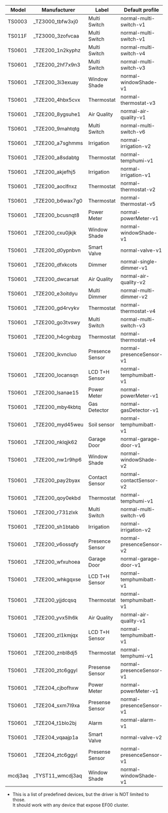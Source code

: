 | Model   | Manufacturer      | Label           | Default profile          |
| ------- | ----------------- | --------------- | ------------------------ |
| TS0003  | \_TZ3000_tbfw3xj0 | Multi Switch    | normal-multi-switch-v1   |
| TS011F  | \_TZ3000_3zofvcaa | Multi Switch    | normal-multi-switch-v1   |
| TS0601  | \_TZE200_1n2kyphz | Multi Switch    | normal-multi-switch-v4   |
| TS0601  | \_TZE200_2hf7x9n3 | Multi Switch    | normal-multi-switch-v3   |
| TS0601  | \_TZE200_3i3exuay | Window Shade    | normal-windowShade-v1    |
| TS0601  | \_TZE200_4hbx5cvx | Thermostat      | normal-thermostat-v3     |
| TS0601  | \_TZE200_8ygsuhe1 | Air Quality     | normal-air-quality-v1    |
| TS0601  | \_TZE200_9mahtqtg | Multi Switch    | normal-multi-switch-v6   |
| TS0601  | \_TZE200_a7sghmms | Irrigation      | normal-irrigation-v2     |
| TS0601  | \_TZE200_a8sdabtg | Thermostat      | normal-temphumi-v1       |
| TS0601  | \_TZE200_akjefhj5 | Irrigation      | normal-irrigation-v1     |
| TS0601  | \_TZE200_aoclfnxz | Thermostat      | normal-thermostat-v2     |
| TS0601  | \_TZE200_b6wax7g0 | Thermostat      | normal-thermostat-v5     |
| TS0601  | \_TZE200_bcusnqt8 | Power Meter     | normal-powerMeter-v1     |
| TS0601  | \_TZE200_cxu0jkjk | Window Shade    | normal-windowShade-v1    |
| TS0601  | \_TZE200_d0ypnbvn | Smart Valve     | normal-valve-v1          |
| TS0601  | \_TZE200_dfxkcots | Dimmer          | normal-single-dimmer-v1  |
| TS0601  | \_TZE200_dwcarsat | Air Quality     | normal-air-quality-v2    |
| TS0601  | \_TZE200_e3oitdyu | Multi Dimmer    | normal-multi-dimmer-v2   |
| TS0601  | \_TZE200_gd4rvykv | Thermostat      | normal-thermostat-v4     |
| TS0601  | \_TZE200_go3tvswy | Multi Switch    | normal-multi-switch-v3   |
| TS0601  | \_TZE200_h4cgnbzg | Thermostat      | normal-thermostat-v4     |
| TS0601  | \_TZE200_ikvncluo | Presence Sensor | normal-presenceSensor-v1 |
| TS0601  | \_TZE200_locansqn | LCD T+H Sensor  | normal-temphumibatt-v1   |
| TS0601  | \_TZE200_lsanae15 | Power Meter     | normal-powerMeter-v1     |
| TS0601  | \_TZE200_mby4kbtq | Gas Detector    | normal-gasDetector-v1    |
| TS0601  | \_TZE200_myd45weu | Soil sensor     | normal-temphumibatt-v1   |
| TS0601  | \_TZE200_nklqjk62 | Garage Door     | normal-garage-door-v1    |
| TS0601  | \_TZE200_nw1r9hp6 | Window Shade    | normal-windowShade-v2    |
| TS0601  | \_TZE200_pay2byax | Contact Sensor  | normal-contactSensor-v2  |
| TS0601  | \_TZE200_qoy0ekbd | Thermostat      | normal-temphumi-v1       |
| TS0601  | \_TZE200_r731zlxk | Multi Switch    | normal-multi-switch-v6   |
| TS0601  | \_TZE200_sh1btabb | Irrigation      | normal-irrigation-v2     |
| TS0601  | \_TZE200_v6ossqfy | Presence Sensor | normal-presenceSensor-v2 |
| TS0601  | \_TZE200_wfxuhoea | Garage Door     | normal-garage-door-v1    |
| TS0601  | \_TZE200_whkgqxse | LCD T+H Sensor  | normal-temphumibatt-v1   |
| TS0601  | \_TZE200_yjjdcqsq | Thermostat      | normal-temphumibatt-v1   |
| TS0601  | \_TZE200_yvx5lh6k | Air Quality     | normal-air-quality-v1    |
| TS0601  | \_TZE200_zl1kmjqx | LCD T+H Sensor  | normal-temphumibatt-v1   |
| TS0601  | \_TZE200_znbl8dj5 | Thermostat      | normal-temphumi-v1       |
| TS0601  | \_TZE200_ztc6ggyl | Presense Sensor | normal-presenceSensor-v1 |
| TS0601  | \_TZE204_cjbofhxw | Power Meter     | normal-powerMeter-v1     |
| TS0601  | \_TZE204_sxm7l9xa | Presense Sensor | normal-presenceSensor-v1 |
| TS0601  | \_TZE204_t1blo2bj | Alarm           | normal-alarm-v1          |
| TS0601  | \_TZE204_vqaajp1a | Smart Valve     | normal-valve-v2          |
| TS0601  | \_TZE204_ztc6ggyl | Presense Sensor | normal-presenceSensor-v1 |
| mcdj3aq | \_TYST11_wmcdj3aq | Window Shade    | normal-windowShade-v1    |

- This is a list of predefined devices, but the driver is NOT limited to those.<br />It should work with any device that expose EF00 cluster.
